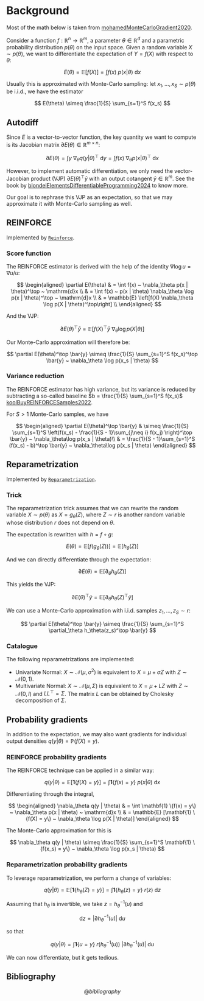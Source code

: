 # Background

Most of the math below is taken from [mohamedMonteCarloGradient2020](@citet).

Consider a function $f: \mathbb{R}^n \to \mathbb{R}^m$, a parameter $\theta \in \mathbb{R}^d$ and a parametric probability distribution $p(\theta)$ on the input space.
Given a random variable $X \sim p(\theta)$, we want to differentiate the expectation of $Y = f(X)$ with respect to $\theta$:

$$
E(\theta) = \mathbb{E}[f(X)] = \int f(x) ~ p(x | \theta) ~\mathrm{d} x
$$

Usually this is approximated with Monte-Carlo sampling: let $x_1, \dots, x_S \sim p(\theta)$ be i.i.d., we have the estimator

$$
E(\theta) \simeq \frac{1}{S} \sum_{s=1}^S f(x_s)
$$

## Autodiff

Since $E$ is a vector-to-vector function, the key quantity we want to compute is its Jacobian matrix $\partial E(\theta) \in \mathbb{R}^{m \times n}$:

$$
\partial E(\theta) = \int y ~ \nabla_\theta q(y | \theta)^\top ~ \mathrm{d} y = \int f(x) ~ \nabla_\theta p(x | \theta)^\top ~\mathrm{d} x
$$

However, to implement automatic differentiation, we only need the vector-Jacobian product (VJP) $\partial E(\theta)^\top \bar{y}$ with an output cotangent $\bar{y} \in \mathbb{R}^m$.
See the book by [blondelElementsDifferentiableProgramming2024](@citet) to know more.

Our goal is to rephrase this VJP as an expectation, so that we may approximate it with Monte-Carlo sampling as well.

## REINFORCE

Implemented by [`Reinforce`](@ref).

### Score function

The REINFORCE estimator is derived with the help of the identity $\nabla \log u = \nabla u / u$:

$$
\begin{aligned}
\partial E(\theta)
& = \int f(x) ~ \nabla_\theta p(x | \theta)^\top ~ \mathrm{d}x \\
& = \int f(x) ~ p(x | \theta) \nabla_\theta \log p(x | \theta)^\top ~ \mathrm{d}x \\
& = \mathbb{E} \left[f(X) \nabla_\theta \log p(X | \theta)^\top\right] \\
\end{aligned}
$$

And the VJP:

$$
\partial E(\theta)^\top \bar{y} = \mathbb{E} \left[f(X)^\top \bar{y} ~\nabla_\theta \log p(X | \theta)\right]
$$

Our Monte-Carlo approximation will therefore be:

$$
\partial E(\theta)^\top \bar{y} \simeq \frac{1}{S} \sum_{s=1}^S f(x_s)^\top \bar{y} ~ \nabla_\theta \log p(x_s | \theta)
$$

### Variance reduction

The REINFORCE estimator has high variance, but its variance is reduced by subtracting a so-called baseline $b = \frac{1}{S} \sum_{s=1}^S f(x_s)$ [koolBuyREINFORCESamples2022](@citep).

For $S > 1$ Monte-Carlo samples, we have

$$
\begin{aligned}
\partial E(\theta)^\top \bar{y} 
& \simeq \frac{1}{S} \sum_{s=1}^S \left(f(x_s) - \frac{1}{S - 1}\sum_{j\neq i} f(x_j) \right)^\top \bar{y} ~ \nabla_\theta\log p(x_s | \theta)\\
& = \frac{1}{S - 1}\sum_{s=1}^S (f(x_s) - b)^\top \bar{y} ~ \nabla_\theta\log p(x_s | \theta)
\end{aligned}
$$

## Reparametrization

Implemented by [`Reparametrization`](@ref).

### Trick

The reparametrization trick assumes that we can rewrite the random variable $X \sim p(\theta)$ as $X = g_\theta(Z)$, where $Z \sim r$ is another random variable whose distribution $r$ does not depend on $\theta$.

The expectation is rewritten with $h = f \circ g$:

$$
E(\theta) = \mathbb{E}\left[ f(g_\theta(Z)) \right] = \mathbb{E}\left[ h_\theta(Z) \right]
$$

And we can directly differentiate through the expectation:

$$
\partial E(\theta) = \mathbb{E} \left[ \partial_\theta h_\theta(Z) \right]
$$

This yields the VJP:

$$
\partial E(\theta)^\top \bar{y} = \mathbb{E} \left[ \partial_\theta h_\theta(Z)^\top \bar{y} \right]
$$

We can use a Monte-Carlo approximation with i.i.d. samples $z_1, \dots, z_S \sim r$:

$$
\partial E(\theta)^\top \bar{y} \simeq \frac{1}{S} \sum_{s=1}^S \partial_\theta h_\theta(z_s)^\top \bar{y}
$$

### Catalogue

The following reparametrizations are implemented:

- Univariate Normal: $X \sim \mathcal{N}(\mu, \sigma^2)$ is equivalent to $X = \mu + \sigma Z$ with $Z \sim \mathcal{N}(0, 1)$.
- Multivariate Normal: $X \sim \mathcal{N}(\mu, \Sigma)$ is equivalent to $X = \mu + L Z$ with $Z \sim \mathcal{N}(0, I)$ and $L L^\top = \Sigma$. The matrix $L$ can be obtained by Cholesky decomposition of $\Sigma$.

## Probability gradients

In addition to the expectation, we may also want gradients for individual output densities $q(y | \theta) = \mathbb{P}(f(X) = y)$.

### REINFORCE probability gradients

The REINFORCE technique can be applied in a similar way:

$$
q(y | \theta) = \mathbb{E}[\mathbf{1}\{f(X) = y\}]  = \int \mathbf{1} \{f(x) = y\} ~ p(x | \theta) ~ \mathrm{d}x
$$

Differentiating through the integral,

$$
\begin{aligned}
\nabla_\theta q(y | \theta)
& = \int \mathbf{1} \{f(x) = y\} ~ \nabla_\theta p(x | \theta) ~ \mathrm{d}x \\
& = \mathbb{E} [\mathbf{1} \{f(X) = y\} ~ \nabla_\theta \log p(X | \theta)]
\end{aligned}
$$

The Monte-Carlo approximation for this is

$$
\nabla_\theta q(y | \theta) \simeq \frac{1}{S} \sum_{s=1}^S \mathbf{1} \{f(x_s) = y\} ~ \nabla_\theta \log p(x_s | \theta)
$$

### Reparametrization probability gradients

To leverage reparametrization, we perform a change of variables:

$$
q(y | \theta) = \mathbb{E}[\mathbf{1}\{h_\theta(Z) = y\}]  = \int \mathbf{1} \{h_\theta(z) = y\} ~ r(z) ~ \mathrm{d}z
$$

Assuming that $h_\theta$ is invertible, we take $z = h_\theta^{-1}(u)$ and

$$
\mathrm{d}z = |\partial h_{\theta}^{-1}(u)| ~ \mathrm{d}u
$$

so that

$$
q(y | \theta) = \int \mathbf{1} \{u = y\} ~ r(h_\theta^{-1}(u)) ~ |\partial h_{\theta}^{-1}(u)| ~ \mathrm{d}u
$$

We can now differentiate, but it gets tedious.

## Bibliography

$$@bibliography
$$

